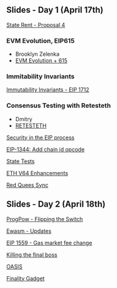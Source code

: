 <!-- TITLE: Core Devs Berlin Meeting -->
<!-- SUBTITLE: April 17 & 18th, 2019 at Full Node -->

## Slides - Day 1 (April 17th)

[State Rent - Proposal 4](https://drive.google.com/file/d/1u7d-jLMdGkPYl0zf49b1CFKtqlln4ICO/view?usp=sharing)

### EVM Evolution, EIP615
* Brooklyn Zelenka
* [EVM Evolution + 615](https://drive.google.com/open?id=1_taRpfsEF-ofF0UpwKyGOH-ogPqxmpUD)

### Immitability Invariants

[Immutability Invariants - EIP 1712](https://drive.google.com/open?id=14gO58ewq2JHkf2TwhOztPxnSJWYyiLqn)

### Consensus Testing with Retesteth
* Dmitry
* [RETESTETH](https://drive.google.com/open?id=1kQ6C6tQmqKmGwJOJ4OXEZ_gEOq0JLPTO)

[Security in the EIP process](https://drive.google.com/open?id=1EiIw2LIw2e98nLaR0VU94PJrpBj-ABo_)

[EIP-1344: Add chain id opcode](https://drive.google.com/open?id=17WyCFc3p9vuHwgk-TUKVGjeRPnGQgxdU)

[State Tests](https://drive.google.com/open?id=1lrfJ-Z4lscnLHbUae11uPn8QaUpQjdH2)

[ETH V64 Enhancements](https://drive.google.com/open?id=1-TuInhKVAbLs0s5L-Bk1e0x3aXlCYW2R)

[Red Quees Sync](https://drive.google.com/open?id=1ZmtuI1IedPd9amx614fSuNCMFpz2doNz)

## Slides - Day 2 (April 18th)

[ProgPow - Flipping the Switch](https://drive.google.com/open?id=1BnOqJdupgJu5oJIEW0SuXi9YNRH25nYi)

[Ewasm - Updates](https://drive.google.com/open?id=1GzPI3Y6_DJ3WM5D1MrpPcJxNFe45ZDDK)

[EIP 1559 - Gas market fee change](https://drive.google.com/open?id=12bCGHxv9uldSvh-dcDS5qc53XqZDOOHD)

[Killing the final boss](https://drive.google.com/open?id=1mcBmlkli0APR2RN4rU8zAHuIpTD3dsh3)

[OASIS](https://drive.google.com/open?id=1mX2fF-ChVn84m4buHNJjN6-MqAWVP4Gr)

[Finality Gadget](https://drive.google.com/open?id=16KLZKAutK79NxMh8L7B6hpNKuoOaAPZT)